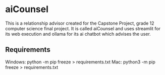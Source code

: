 # aiCounsel

This is a relationship advisor created for the Capstone Project, grade 12 computer science final project. It is called aiCounsel and uses streamlit for its web execution and ollama for its ai chatbot which advises the user.

## Requirements

Windows: python -m pip freeze > requirements.txt
Mac: python3 -m pip freeze > requirements.txt
